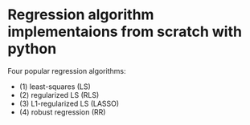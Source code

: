 # Regression algorithm implementaions from scratch with python

Four popular regression algorithms:  

- (1) least-squares (LS)  
- (2) regularized LS (RLS)  
- (3) L1-regularized LS (LASSO)  
- (4) robust regression (RR)  
